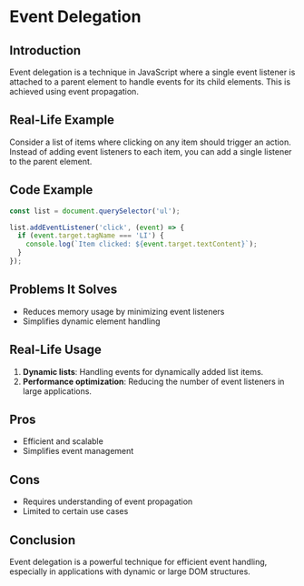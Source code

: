 # Event Delegation

## Introduction
Event delegation is a technique in JavaScript where a single event listener is attached to a parent element to handle events for its child elements. This is achieved using event propagation.

## Real-Life Example
Consider a list of items where clicking on any item should trigger an action. Instead of adding event listeners to each item, you can add a single listener to the parent element.

## Code Example
```javascript
const list = document.querySelector('ul');

list.addEventListener('click', (event) => {
  if (event.target.tagName === 'LI') {
    console.log(`Item clicked: ${event.target.textContent}`);
  }
});
```

## Problems It Solves
- Reduces memory usage by minimizing event listeners
- Simplifies dynamic element handling

## Real-Life Usage
1. **Dynamic lists**: Handling events for dynamically added list items.
2. **Performance optimization**: Reducing the number of event listeners in large applications.

## Pros
- Efficient and scalable
- Simplifies event management

## Cons
- Requires understanding of event propagation
- Limited to certain use cases

## Conclusion
Event delegation is a powerful technique for efficient event handling, especially in applications with dynamic or large DOM structures.
